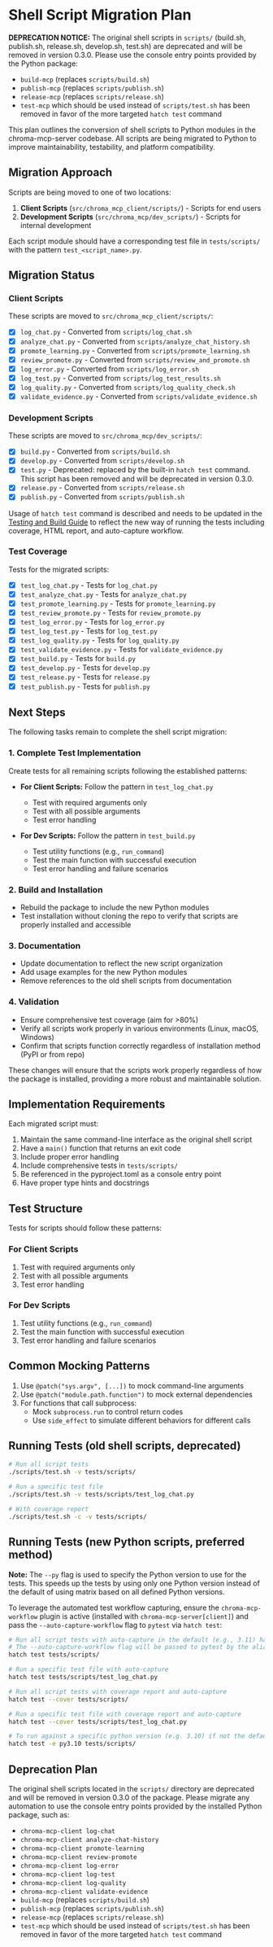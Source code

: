 # Shell Script Migration Plan

**DEPRECATION NOTICE:** The original shell scripts in `scripts/` (build.sh, publish.sh, release.sh, develop.sh, test.sh) are deprecated and will be removed in version 0.3.0. Please use the console entry points provided by the Python package:

- `build-mcp` (replaces `scripts/build.sh`)
- `publish-mcp` (replaces `scripts/publish.sh`)
- `release-mcp` (replaces `scripts/release.sh`)
- `test-mcp` which should be used instead of `scripts/test.sh` has been removed in favor of the more targeted `hatch test` command

This plan outlines the conversion of shell scripts to Python modules in the chroma-mcp-server codebase. All scripts are being migrated to Python to improve maintainability, testability, and platform compatibility.

## Migration Approach

Scripts are being moved to one of two locations:

1. **Client Scripts** (`src/chroma_mcp_client/scripts/`) - Scripts for end users
2. **Development Scripts** (`src/chroma_mcp/dev_scripts/`) - Scripts for internal development

Each script module should have a corresponding test file in `tests/scripts/` with the pattern `test_<script_name>.py`.

## Migration Status

### Client Scripts

These scripts are moved to `src/chroma_mcp_client/scripts/`:

- [x] `log_chat.py` - Converted from `scripts/log_chat.sh`
- [x] `analyze_chat.py` - Converted from `scripts/analyze_chat_history.sh`
- [x] `promote_learning.py` - Converted from `scripts/promote_learning.sh`
- [x] `review_promote.py` - Converted from `scripts/review_and_promote.sh`
- [x] `log_error.py` - Converted from `scripts/log_error.sh`
- [x] `log_test.py` - Converted from `scripts/log_test_results.sh`
- [x] `log_quality.py` - Converted from `scripts/log_quality_check.sh`
- [x] `validate_evidence.py` - Converted from `scripts/validate_evidence.sh`

### Development Scripts

These scripts are moved to `src/chroma_mcp/dev_scripts/`:

- [x] `build.py` - Converted from `scripts/build.sh`
- [x] `develop.py` - Converted from `scripts/develop.sh`
- [x] `test.py` - Deprecated: replaced by the built-in `hatch test` command. This script has been removed and will be deprecated in version 0.3.0.
- [x] `release.py` - Converted from `scripts/release.sh`
- [x] `publish.py` - Converted from `scripts/publish.sh`

Usage of `hatch test` command is described and needs to be updated in the [Testing and Build Guide](docs/rules/testing-and-build-guide.md) to reflect the new way of running the tests including coverage, HTML report, and auto-capture workflow.

### Test Coverage

Tests for the migrated scripts:

- [x] `test_log_chat.py` - Tests for `log_chat.py`
- [x] `test_analyze_chat.py` - Tests for `analyze_chat.py`
- [x] `test_promote_learning.py` - Tests for `promote_learning.py`
- [x] `test_review_promote.py` - Tests for `review_promote.py`
- [x] `test_log_error.py` - Tests for `log_error.py`
- [x] `test_log_test.py` - Tests for `log_test.py`
- [x] `test_log_quality.py` - Tests for `log_quality.py`
- [x] `test_validate_evidence.py` - Tests for `validate_evidence.py`
- [x] `test_build.py` - Tests for `build.py`
- [x] `test_develop.py` - Tests for `develop.py`
- [x] `test_release.py` - Tests for `release.py`
- [x] `test_publish.py` - Tests for `publish.py`

## Next Steps

The following tasks remain to complete the shell script migration:

### 1. Complete Test Implementation

Create tests for all remaining scripts following the established patterns:

- **For Client Scripts:** Follow the pattern in `test_log_chat.py`
  - Test with required arguments only
  - Test with all possible arguments
  - Test error handling

- **For Dev Scripts:** Follow the pattern in `test_build.py`
  - Test utility functions (e.g., `run_command`)
  - Test the main function with successful execution
  - Test error handling and failure scenarios

### 2. Build and Installation

- Rebuild the package to include the new Python modules
- Test installation without cloning the repo to verify that scripts are properly installed and accessible

### 3. Documentation

- Update documentation to reflect the new script organization
- Add usage examples for the new Python modules
- Remove references to the old shell scripts from documentation

### 4. Validation

- Ensure comprehensive test coverage (aim for >80%)
- Verify all scripts work properly in various environments (Linux, macOS, Windows)
- Confirm that scripts function correctly regardless of installation method (PyPI or from repo)

These changes will ensure that the scripts work properly regardless of how the package is installed, providing a more robust and maintainable solution.

## Implementation Requirements

Each migrated script must:

1. Maintain the same command-line interface as the original shell script
2. Have a `main()` function that returns an exit code
3. Include proper error handling
4. Include comprehensive tests in `tests/scripts/`
5. Be referenced in the pyproject.toml as a console entry point
6. Have proper type hints and docstrings

## Test Structure

Tests for scripts should follow these patterns:

### For Client Scripts

1. Test with required arguments only
2. Test with all possible arguments
3. Test error handling

### For Dev Scripts

1. Test utility functions (e.g., `run_command`)
2. Test the main function with successful execution
3. Test error handling and failure scenarios

## Common Mocking Patterns

1. Use `@patch("sys.argv", [...])` to mock command-line arguments
2. Use `@patch("module.path.function")` to mock external dependencies
3. For functions that call subprocess:
   - Mock `subprocess.run` to control return codes
   - Use `side_effect` to simulate different behaviors for different calls

## Running Tests (old shell scripts, deprecated)

```bash
# Run all script tests
./scripts/test.sh -v tests/scripts/

# Run a specific test file
./scripts/test.sh -v tests/scripts/test_log_chat.py

# With coverage report
./scripts/test.sh -c -v tests/scripts/
```

## Running Tests (new Python scripts, preferred method)

**Note:** The `--py` flag is used to specify the Python version to use for the tests. This speeds up the tests by using only one Python version instead of the default of using matrix based on all defined Python versions.

To leverage the automated test workflow capturing, ensure the `chroma-mcp-workflow` plugin is active (installed with `chroma-mcp-server[client]`) and pass the `--auto-capture-workflow` flag to `pytest` via `hatch test`:

```bash
# Run all script tests with auto-capture in the default (e.g., 3.11) hatch-test environment
# The --auto-capture-workflow flag will be passed to pytest by the alias in pyproject.toml
hatch test tests/scripts/

# Run a specific test file with auto-capture
hatch test tests/scripts/test_log_chat.py

# Run all script tests with coverage report and auto-capture
hatch test --cover tests/scripts/

# Run a specific test file with coverage report and auto-capture
hatch test --cover tests/scripts/test_log_chat.py

# To run against a specific python version (e.g. 3.10) if not the default:
hatch test -e py3.10 tests/scripts/
```

## Deprecation Plan

The original shell scripts located in the `scripts/` directory are deprecated and will be removed in version 0.3.0 of the package. Please migrate any automation to use the console entry points provided by the installed Python package, such as:

- `chroma-mcp-client log-chat`
- `chroma-mcp-client analyze-chat-history`
- `chroma-mcp-client promote-learning`
- `chroma-mcp-client review-promote`
- `chroma-mcp-client log-error`
- `chroma-mcp-client log-test`
- `chroma-mcp-client log-quality`
- `chroma-mcp-client validate-evidence`
- `build-mcp` (replaces `scripts/build.sh`)
- `publish-mcp` (replaces `scripts/publish.sh`)
- `release-mcp` (replaces `scripts/release.sh`)
- `test-mcp` which should be used instead of `scripts/test.sh` has been removed in favor of the more targeted `hatch test` command
